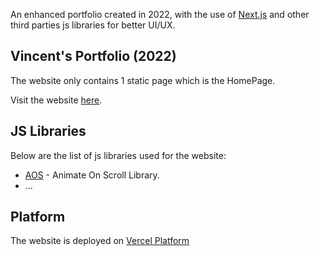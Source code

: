 An enhanced portfolio created in 2022, with the use of [Next.js](https://nextjs.org/) and other third parties js libraries for better UI/UX.

## Vincent's Portfolio (2022)

The website only contains 1 static page which is the HomePage.

Visit the website [here](https://portfolio-2022-steel-chi.vercel.app/).

## JS Libraries

Below are the list of js libraries used for the website:

- [AOS](https://michalsnik.github.io/aos/) - Animate On Scroll Library.
- ...

## Platform

The website is deployed on [Vercel Platform](https://vercel.com/)
